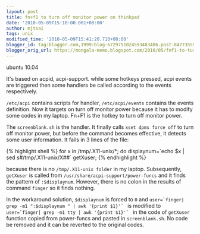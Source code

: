 ```yaml
---
layout: post
title: fn+f1 to turn off monitor power on thinkpad
date: '2010-05-09T15:10:00.001+08:00'
author: mjtsai
tags: unix
modified_time: '2010-05-09T15:41:20.710+08:00'
blogger_id: tag:blogger.com,1999:blog-6729751024593483406.post-8477355981841892746
blogger_orig_url: https://mongala-memo.blogspot.com/2010/05/fnf1-to-turn-off-monitor-power-on.html
---
```



ubuntu 10.04

It's based on acpid, acpi-support. while some hotkeys pressed, acpi events are triggered then some handlers be called according to the events respectively. 
<!--more-->

`/etc/acpi` contains scripts for handler, `/etc/acpi/events` contains the events definition. Now it targets on turn off monitor power because it has to modify some codes in my laptop. Fn+F1 is the hotkey to turn off monitor power.

The `screenblank.sh` is the handler. It finally calls `xset dpms force off` to turn off monitor power, but before the command becomes effective, it detects some user information. It fails in 3 lines of the file: 

{% highlight shell %}
for x in /tmp/.X11-unix/*; do
    displaynum=\`echo $x | sed s#/tmp/.X11-unix/X##\`
    getXuser;
{% endhighlight %}

because there is no `/tmp/.X11-unix folder` in my laptop. Subsequently, `getXuser` is called from `/usr/share/acpi-support/power-funcs` and it finds the pattern of `:$displaynum`. However, there is no colon in the results of command `finger` so it finds nothing.


In the workaround solution, `$displaynum` is forced to `0` and ``user=`finger| grep -m1 ":$displaynum " | awk '{print $1}'` `` is modified to ``user=`finger| grep -m1 tty | awk '{print $1}'` `` in the code of `getXuser` function copied from power-funcs and pasted in `screenblank.sh`. No code be removed and it can be reverted to the original codes.

